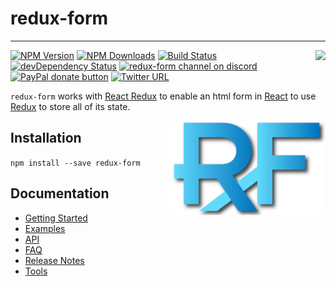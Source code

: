 # redux-form
---
[<img src="http://npm.packagequality.com/badge/redux-form.png" align="right"/>](http://packagequality.com/#?package=redux-form)

[![NPM Version](https://img.shields.io/npm/v/redux-form.svg?style=flat)](https://www.npmjs.com/package/redux-form) 
[![NPM Downloads](https://img.shields.io/npm/dm/redux-form.svg?style=flat)](https://www.npmjs.com/package/redux-form)
[![Build Status](https://img.shields.io/travis/erikras/redux-form/master.svg?style=flat)](https://travis-ci.org/erikras/redux-form)
[![devDependency Status](https://david-dm.org/erikras/redux-form/dev-status.svg)](https://david-dm.org/erikras/redux-form#info=devDependencies)
[![redux-form channel on discord](https://img.shields.io/badge/discord-redux--form%40reactiflux-blue.svg)](https://discordapp.com/channels/102860784329052160/105736485537374208)
[![PayPal donate button](http://img.shields.io/paypal/donate.png?color=yellowgreen)](https://www.paypal.com/cgi-bin/webscr?cmd=_s-xclick&hosted_button_id=3QQPTMLGV6GU2)
[![Twitter URL](https://img.shields.io/twitter/url/https/github.com/erikras/redux-form.svg?style=social)](https://twitter.com/intent/tweet?text=With%20@ReduxForm,%20I%20can%20keep%20all%20my%20form%20state%20in%20Redux!%20Thanks,%20@erikras!)

`redux-form` works with [React Redux](https://github.com/rackt/react-redux) to enable an html form in
[React](https://github.com/facebook/react) to use [Redux](https://github.com/rackt/redux) to store all of its state.

[<img src="logo.png" align="right" class="logo" height="151" width="250"/>](http://erikras.github.io/redux-form/)

## Installation
```npm install --save redux-form```

## Documentation

* [Getting Started](http://erikras.github.io/redux-form/#/getting-started)
* [Examples](http://erikras.github.io/redux-form/#/examples)
* [API](http://erikras.github.io/redux-form/#/api)
* [FAQ](http://erikras.github.io/redux-form/#/faq)
* [Release Notes](https://github.com/erikras/redux-form/releases)
* [Tools](https://github.com/erikras/redux-form/blob/master/tools.md)
